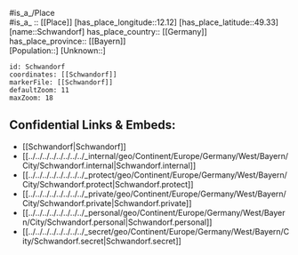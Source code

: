 ﻿---
location: [49.33,12.12] 
mapzoom: [7,12] 
mapmarker: city 
type: City
tags:
- geo/City


SpocWebEntityId: 34090
isDeleted: false
confidential: public

---
#is_a_/Place  
#is_a_ :: [[Place]] 
[has_place_longitude::12.12] 
[has_place_latitude::49.33] 
[name::Schwandorf] 
has_place_country:: [[Germany]]  
has_place_province:: [[Bayern]]  
[Population::] 
[Unknown::] 


```leaflet
id: Schwandorf
coordinates: [[Schwandorf]] 
markerFile: [[Schwandorf]] 
defaultZoom: 11 
maxZoom: 18
```


## Confidential Links & Embeds: 
- [[Schwandorf|Schwandorf]]  
- [[../../../../../../../../_internal/geo/Continent/Europe/Germany/West/Bayern/City/Schwandorf.internal|Schwandorf.internal]] 
- [[../../../../../../../../_protect/geo/Continent/Europe/Germany/West/Bayern/City/Schwandorf.protect|Schwandorf.protect]] 
- [[../../../../../../../../_private/geo/Continent/Europe/Germany/West/Bayern/City/Schwandorf.private|Schwandorf.private]] 
- [[../../../../../../../../_personal/geo/Continent/Europe/Germany/West/Bayern/City/Schwandorf.personal|Schwandorf.personal]] 
- [[../../../../../../../../_secret/geo/Continent/Europe/Germany/West/Bayern/City/Schwandorf.secret|Schwandorf.secret]] 
